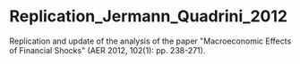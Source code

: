 # Replication_Jermann_Quadrini_2012
Replication and update of the analysis of the paper "Macroeconomic Effects of Financial Shocks" (AER 2012, 102(1): pp. 238-271).
